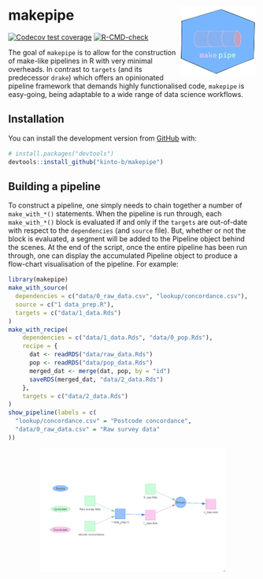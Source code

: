 
<!-- README.md is generated from README.Rmd. Please edit that file -->

# makepipe <img src='man/figures/logo.png' align="right" height="139"/>

<!-- badges: start -->

[![Codecov test
coverage](https://codecov.io/gh/kinto-b/makepipe/branch/master/graph/badge.svg)](https://app.codecov.io/gh/kinto-b/makepipe?branch=master)
[![R-CMD-check](https://github.com/kinto-b/makepipe/workflows/R-CMD-check/badge.svg)](https://github.com/kinto-b/makepipe/actions)
<!-- badges: end -->

The goal of `makepipe` is to allow for the construction of make-like
pipelines in R with very minimal overheads. In contrast to `targets`
(and its predecessor `drake`) which offers an opinionated pipeline
framework that demands highly functionalised code, `makepipe` is
easy-going, being adaptable to a wide range of data science workflows.

## Installation

You can install the development version from
[GitHub](https://github.com/) with:

``` r
# install.packages("devtools")
devtools::install_github("kinto-b/makepipe")
```

## Building a pipeline

To construct a pipeline, one simply needs to chain together a number of
`make_with_*()` statements. When the pipeline is run through, each
`make_with_*()` block is evaluated if and only if the `targets` are
out-of-date with respect to the `dependencies` (and `source` file). But,
whether or not the block is evaluated, a segment will be added to the
Pipeline object behind the scenes. At the end of the script, once the
entire pipeline has been run through, one can display the accumulated
Pipeline object to produce a flow-chart visualisation of the pipeline.
For example:

``` r
library(makepipe)
make_with_source(
  dependencies = c("data/0_raw_data.csv", "lookup/concordance.csv"),
  source = c("1 data_prep.R"),
  targets = c("data/1_data.Rds")
)
make_with_recipe(
    dependencies = c("data/1_data.Rds", "data/0_pop.Rds"),
    recipe = {
      dat <- readRDS("data/raw_data.Rds")
      pop <- readRDS("data/pop_data.Rds")
      merged_dat <- merge(dat, pop, by = "id")
      saveRDS(merged_dat, "data/2_data.Rds")
    },
    targets = c("data/2_data.Rds")
)
show_pipeline(labels = c(
  "lookup/concordance.csv" = "Postcode concordance",
  "data/0_raw_data.csv" = "Raw survey data"
))
```

<img src="man/figures/README-example_pipeline.png" width="75%" style="display: block; margin: auto;" />
